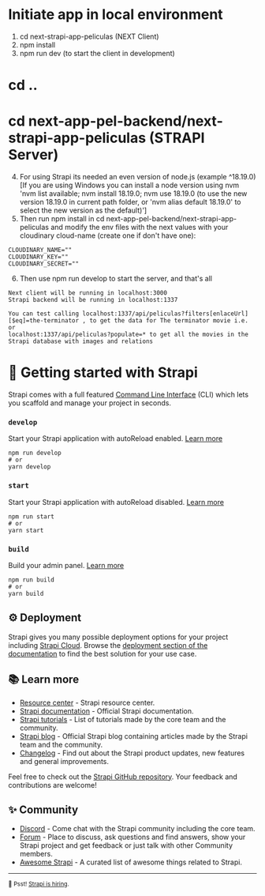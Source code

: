 # Initiate app in local environment
1. cd next-strapi-app-peliculas (NEXT Client) 
2. npm install 
3. npm run dev (to start the client in development) 

# cd ..
# cd next-app-pel-backend/next-strapi-app-peliculas (STRAPI Server)
4. For using Strapi its needed an even version of node.js (example ^18.19.0) [If you are using Windows you can install a node version using nvm 'nvm list available; nvm install 18.19.0; nvm use 18.19.0 (to use the new version 18.19.0 in current path folder, or 'nvm alias default 18.19.0' to select the new version as the default)'] 
5. Then run npm install in cd next-app-pel-backend/next-strapi-app-peliculas and modify the env files with the next values with your cloudinary cloud-name (create one if don't have one): 
```
CLOUDINARY_NAME=""
CLOUDINARY_KEY=""
CLOUDINARY_SECRET=""
```
6. Then use npm run develop to start the server, and that's all 
```
Next client will be running in localhost:3000
Strapi backend will be running in localhost:1337
```
```
You can test calling localhost:1337/api/peliculas?filters[enlaceUrl][$eq]=the-terminator , to get the data for The terminator movie i.e. or 
localhost:1337/api/peliculas?populate=* to get all the movies in the Strapi database with images and relations 
```

# 🚀 Getting started with Strapi

Strapi comes with a full featured [Command Line Interface](https://docs.strapi.io/dev-docs/cli) (CLI) which lets you scaffold and manage your project in seconds.

### `develop`

Start your Strapi application with autoReload enabled. [Learn more](https://docs.strapi.io/dev-docs/cli#strapi-develop)

```
npm run develop
# or
yarn develop
```

### `start`

Start your Strapi application with autoReload disabled. [Learn more](https://docs.strapi.io/dev-docs/cli#strapi-start)

```
npm run start
# or
yarn start
```

### `build`

Build your admin panel. [Learn more](https://docs.strapi.io/dev-docs/cli#strapi-build)

```
npm run build
# or
yarn build
```

## ⚙️ Deployment

Strapi gives you many possible deployment options for your project including [Strapi Cloud](https://cloud.strapi.io). Browse the [deployment section of the documentation](https://docs.strapi.io/dev-docs/deployment) to find the best solution for your use case.

## 📚 Learn more

- [Resource center](https://strapi.io/resource-center) - Strapi resource center.
- [Strapi documentation](https://docs.strapi.io) - Official Strapi documentation.
- [Strapi tutorials](https://strapi.io/tutorials) - List of tutorials made by the core team and the community.
- [Strapi blog](https://strapi.io/blog) - Official Strapi blog containing articles made by the Strapi team and the community.
- [Changelog](https://strapi.io/changelog) - Find out about the Strapi product updates, new features and general improvements.

Feel free to check out the [Strapi GitHub repository](https://github.com/strapi/strapi). Your feedback and contributions are welcome!

## ✨ Community

- [Discord](https://discord.strapi.io) - Come chat with the Strapi community including the core team.
- [Forum](https://forum.strapi.io/) - Place to discuss, ask questions and find answers, show your Strapi project and get feedback or just talk with other Community members.
- [Awesome Strapi](https://github.com/strapi/awesome-strapi) - A curated list of awesome things related to Strapi.

---

<sub>🤫 Psst! [Strapi is hiring](https://strapi.io/careers).</sub>
